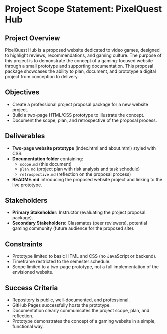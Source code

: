 # Project Scope Statement: PixelQuest Hub

## Project Overview
PixelQuest Hub is a proposed website dedicated to video games, designed to highlight reviews, recommendations, and gaming culture. The purpose of this project is to demonstrate the concept of a gaming-focused website through a small prototype and supporting documentation. This proposal package showcases the ability to plan, document, and prototype a digital project from conception to delivery.

## Objectives
- Create a professional project proposal package for a new website project.
- Build a two-page HTML/CSS prototype to illustrate the concept.
- Document the scope, plan, and retrospective of the proposal process.

## Deliverables
- **Two-page website prototype** (index.html and about.html) styled with CSS.
- **Documentation folder** containing:
  - `scope.md` (this document)
  - `plan.md` (project plan with risk analysis and task schedule)
  - `retrospective.md` (reflection on the proposal process)
- **README.md** introducing the proposed website project and linking to the live prototype.

## Stakeholders
- **Primary Stakeholder:** Instructor (evaluating the project proposal package).
- **Secondary Stakeholders:** Classmates (peer reviewers), potential gaming community (future audience for the proposed site).

## Constraints
- Prototype limited to basic HTML and CSS (no JavaScript or backend).
- Timeframe restricted to the semester schedule.
- Scope limited to a two-page prototype, not a full implementation of the envisioned website.

## Success Criteria
- Repository is public, well-documented, and professional.
- GitHub Pages successfully hosts the prototype.
- Documentation clearly communicates the project scope, plan, and reflection.
- Prototype demonstrates the concept of a gaming website in a simple, functional way.
